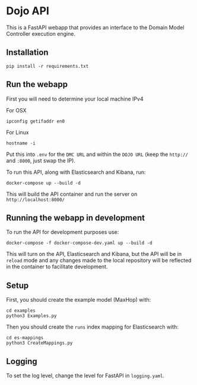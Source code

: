 # Dojo API

This is a FastAPI webapp that provides an interface to the Domain Model Controller execution engine.

## Installation

`pip install -r requirements.txt`

## Run the webapp

First you will need to determine your local machine IPv4

For OSX
```
ipconfig getifaddr en0
```
For Linux
```
hostname -i
```

Put this into `.env` for the `DMC URL` and within the `DOJO URL` (keep the `http://` and `:8000`, just swap the IP).

To run this API, along with Elasticsearch and Kibana, run:

```
docker-compose up --build -d

```

This will build the API container and run the server on `http://localhost:8000/`

## Running the webapp in development

To run the API for development purposes use:

```
docker-compose -f docker-compose-dev.yaml up --build -d
```

This will turn on the API, Elasticsearch and Kibana, but the API will be in `reload` mode and any changes made to the local repository will be reflected in the container to facilitate development.

## Setup

First, you should create the example model (MaxHop) with:

```
cd examples
python3 Examples.py
```

Then you should create the `runs` index mapping for Elasticsearch with:

```
cd es-mappings
python3 CreateMappings.py
```

## Logging

To set the log level, change the level for FastAPI in `logging.yaml`. 